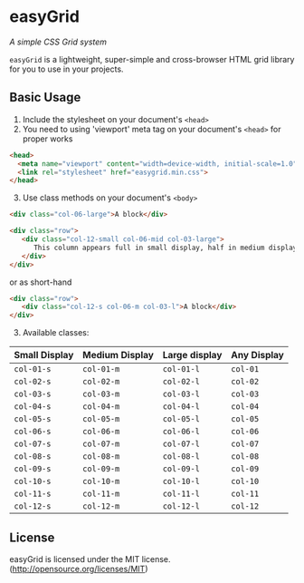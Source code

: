 # easyGrid

_A simple CSS Grid system_

`easyGrid` is a lightweight, super-simple and cross-browser HTML grid library for you to use in your projects.

## Basic Usage

1. Include the stylesheet on your document's `<head>`
2. You need to using 'viewport' meta tag on your document's `<head>` for proper works

```html
<head>
  <meta name="viewport" content="width=device-width, initial-scale=1.0">
  <link rel="stylesheet" href="easygrid.min.css">
</head>
```
3. Use class methods on your document's `<body>`

```html
<div class="col-06-large">A block</div>

<div class="row">	
   <div class="col-12-small col-06-mid col-03-large">
      This column appears full in small display, half in medium display and one-fourth in large display
   </div>
</div>
```

or as short-hand

```html
<div class="row">	
   <div class="col-12-s col-06-m col-03-l">A block</div>
</div>
```

3. Available classes:

| Small Display     |  Medium Display    |    Large display    |    Any Display      |
| ----------------- | ------------------ | ------------------- |---------------------|
| `col-01-s`        | `col-01-m`         | `col-01-l`          | `col-01`            |
| `col-02-s`        | `col-02-m`         | `col-02-l`          | `col-02`            |
| `col-03-s`        | `col-03-m`         | `col-03-l`          | `col-03`            |
| `col-04-s`        | `col-04-m`    	   | `col-04-l`   	     | `col-04`            |
| `col-05-s`        | `col-05-m`         | `col-05-l`     	   | `col-05`            |
| `col-06-s`        | `col-06-m`      	 | `col-06-l`    	     | `col-06`            |
| `col-07-s`        | `col-07-m`         | `col-07-l`          | `col-07`            |
| `col-08-s`        | `col-08-m`   		   | `col-08-l`      	   | `col-08`            |
| `col-09-s`        | `col-09-m`     	   | `col-09-l`          | `col-09`            |
| `col-10-s`        | `col-10-m`     	   | `col-10-l`          | `col-10`            |
| `col-11-s`        | `col-11-m`     	   | `col-11-l`          | `col-11`            |
| `col-12-s`        | `col-12-m`     	   | `col-12-l`          | `col-12`            |


## License

easyGrid is licensed under the MIT license. (http://opensource.org/licenses/MIT)
